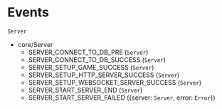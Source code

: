 # Events
	Server

* core/Server
	* SERVER_CONNECT_TO_DB_PRE (`Server`)
	* SERVER_CONNECT_TO_DB_SUCCESS (`Server`)
	* SERVER_SETUP_GAME_SUCCESS (`Server`)
	* SERVER_SETUP_HTTP_SERVER_SUCCESS (`Server`)
	* SERVER_SETUP_WEBSOCKET_SERVER_SUCCESS (`Server`)
	* SERVER_START_SERVER_END (`Server`)
	* SERVER_START_SERVER_FAILED  ({server: `Server`, error: `Error`})
